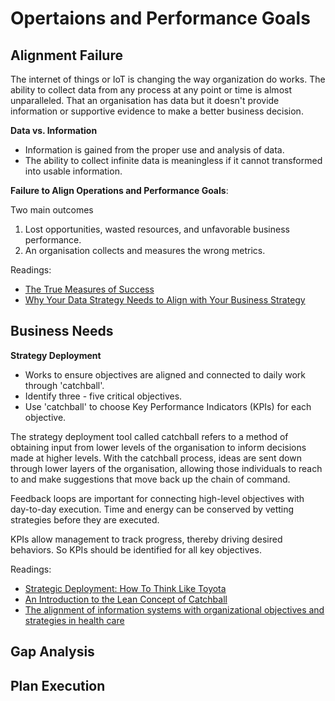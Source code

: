 # Opertaions and Performance Goals

## Alignment Failure

The internet of things or IoT is changing the way organization do works. The ability to collect data from any process at any point or time is almost unparalleled. That an organisation has data but it doesn't provide information or supportive evidence to make a better business decision.

**Data vs. Information**
- Information is gained from the proper use and analysis of data.
- The ability to collect infinite data is meaningless if it cannot transformed into usable information.

**Failure to Align Operations and Performance Goals**:

Two main outcomes
1. Lost opportunities, wasted resources, and unfavorable business performance.
2. An organisation collects and measures the wrong metrics.

Readings:
- [The True Measures of Success](https://hbr.org/2012/10/the-true-measures-of-success)
- [Why Your Data Strategy Needs to Align with Your Business Strategy](https://hbr.org/2012/10/the-true-measures-of-success)

## Business Needs

**Strategy Deployment**
- Works to ensure objectives are aligned and connected to daily work through 'catchball'.
- Identify three - five critical objectives.
- Use 'catchball' to choose Key Performance Indicators (KPIs) for each objective.

The strategy deployment tool called catchball refers to a method of obtaining input from lower levels of the organisation to inform decisions made at higher levels.
With the catchball process, ideas are sent down through lower layers of the organisation, allowing those individuals to reach to and make suggestions that move back up the chain of command.

Feedback loops are important for connecting high-level objectives with day-to-day execution. Time and energy can be conserved by vetting strategies before they are executed.

KPIs allow management to track progress, thereby driving desired behaviors. So KPIs should be identified for all key objectives. 

Readings:
- [Strategic Deployment: How To Think Like Toyota](https://www.industryweek.com/leadership/strategic-planning-execution/article/21962381/strategic-deployment-how-to-think-like-toyota)
- [An Introduction to the Lean Concept of Catchball](https://blog.kainexus.com/improvement-disciplines/lean/catchball/introduction)
- [The alignment of information systems with organizational objectives and strategies in health care](http://eta.health.usf.edu/publichealth/PHC6146/Module7/Bush%20et%20al%20-%20The%20alignment%20of%20information%20systems%20with%20organizational%20objectives%20&%20strategies%20in%20health%20care.pdf)

## Gap Analysis

## Plan Execution

